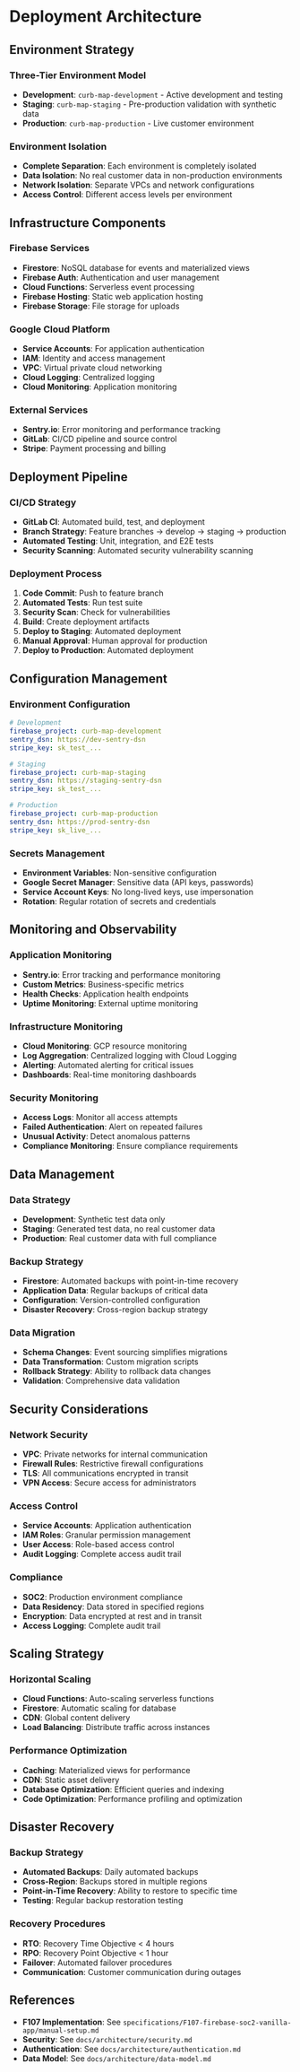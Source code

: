 # Deployment Architecture

## Environment Strategy

### Three-Tier Environment Model
- **Development**: `curb-map-development` - Active development and testing
- **Staging**: `curb-map-staging` - Pre-production validation with synthetic data
- **Production**: `curb-map-production` - Live customer environment

### Environment Isolation
- **Complete Separation**: Each environment is completely isolated
- **Data Isolation**: No real customer data in non-production environments
- **Network Isolation**: Separate VPCs and network configurations
- **Access Control**: Different access levels per environment

## Infrastructure Components

### Firebase Services
- **Firestore**: NoSQL database for events and materialized views
- **Firebase Auth**: Authentication and user management
- **Cloud Functions**: Serverless event processing
- **Firebase Hosting**: Static web application hosting
- **Firebase Storage**: File storage for uploads

### Google Cloud Platform
- **Service Accounts**: For application authentication
- **IAM**: Identity and access management
- **VPC**: Virtual private cloud networking
- **Cloud Logging**: Centralized logging
- **Cloud Monitoring**: Application monitoring

### External Services
- **Sentry.io**: Error monitoring and performance tracking
- **GitLab**: CI/CD pipeline and source control
- **Stripe**: Payment processing and billing

## Deployment Pipeline

### CI/CD Strategy
- **GitLab CI**: Automated build, test, and deployment
- **Branch Strategy**: Feature branches → develop → staging → production
- **Automated Testing**: Unit, integration, and E2E tests
- **Security Scanning**: Automated security vulnerability scanning

### Deployment Process
1. **Code Commit**: Push to feature branch
2. **Automated Tests**: Run test suite
3. **Security Scan**: Check for vulnerabilities
4. **Build**: Create deployment artifacts
5. **Deploy to Staging**: Automated deployment
6. **Manual Approval**: Human approval for production
7. **Deploy to Production**: Automated deployment

## Configuration Management

### Environment Configuration
```yaml
# Development
firebase_project: curb-map-development
sentry_dsn: https://dev-sentry-dsn
stripe_key: sk_test_...

# Staging
firebase_project: curb-map-staging
sentry_dsn: https://staging-sentry-dsn
stripe_key: sk_test_...

# Production
firebase_project: curb-map-production
sentry_dsn: https://prod-sentry-dsn
stripe_key: sk_live_...
```

### Secrets Management
- **Environment Variables**: Non-sensitive configuration
- **Google Secret Manager**: Sensitive data (API keys, passwords)
- **Service Account Keys**: No long-lived keys, use impersonation
- **Rotation**: Regular rotation of secrets and credentials

## Monitoring and Observability

### Application Monitoring
- **Sentry.io**: Error tracking and performance monitoring
- **Custom Metrics**: Business-specific metrics
- **Health Checks**: Application health endpoints
- **Uptime Monitoring**: External uptime monitoring

### Infrastructure Monitoring
- **Cloud Monitoring**: GCP resource monitoring
- **Log Aggregation**: Centralized logging with Cloud Logging
- **Alerting**: Automated alerting for critical issues
- **Dashboards**: Real-time monitoring dashboards

### Security Monitoring
- **Access Logs**: Monitor all access attempts
- **Failed Authentication**: Alert on repeated failures
- **Unusual Activity**: Detect anomalous patterns
- **Compliance Monitoring**: Ensure compliance requirements

## Data Management

### Data Strategy
- **Development**: Synthetic test data only
- **Staging**: Generated test data, no real customer data
- **Production**: Real customer data with full compliance

### Backup Strategy
- **Firestore**: Automated backups with point-in-time recovery
- **Application Data**: Regular backups of critical data
- **Configuration**: Version-controlled configuration
- **Disaster Recovery**: Cross-region backup strategy

### Data Migration
- **Schema Changes**: Event sourcing simplifies migrations
- **Data Transformation**: Custom migration scripts
- **Rollback Strategy**: Ability to rollback data changes
- **Validation**: Comprehensive data validation

## Security Considerations

### Network Security
- **VPC**: Private networks for internal communication
- **Firewall Rules**: Restrictive firewall configurations
- **TLS**: All communications encrypted in transit
- **VPN Access**: Secure access for administrators

### Access Control
- **Service Accounts**: Application authentication
- **IAM Roles**: Granular permission management
- **User Access**: Role-based access control
- **Audit Logging**: Complete access audit trail

### Compliance
- **SOC2**: Production environment compliance
- **Data Residency**: Data stored in specified regions
- **Encryption**: Data encrypted at rest and in transit
- **Access Logging**: Complete audit trail

## Scaling Strategy

### Horizontal Scaling
- **Cloud Functions**: Auto-scaling serverless functions
- **Firestore**: Automatic scaling for database
- **CDN**: Global content delivery
- **Load Balancing**: Distribute traffic across instances

### Performance Optimization
- **Caching**: Materialized views for performance
- **CDN**: Static asset delivery
- **Database Optimization**: Efficient queries and indexing
- **Code Optimization**: Performance profiling and optimization

## Disaster Recovery

### Backup Strategy
- **Automated Backups**: Daily automated backups
- **Cross-Region**: Backups stored in multiple regions
- **Point-in-Time Recovery**: Ability to restore to specific time
- **Testing**: Regular backup restoration testing

### Recovery Procedures
- **RTO**: Recovery Time Objective < 4 hours
- **RPO**: Recovery Point Objective < 1 hour
- **Failover**: Automated failover procedures
- **Communication**: Customer communication during outages

## References

- **F107 Implementation**: See `specifications/F107-firebase-soc2-vanilla-app/manual-setup.md`
- **Security**: See `docs/architecture/security.md`
- **Authentication**: See `docs/architecture/authentication.md`
- **Data Model**: See `docs/architecture/data-model.md`
